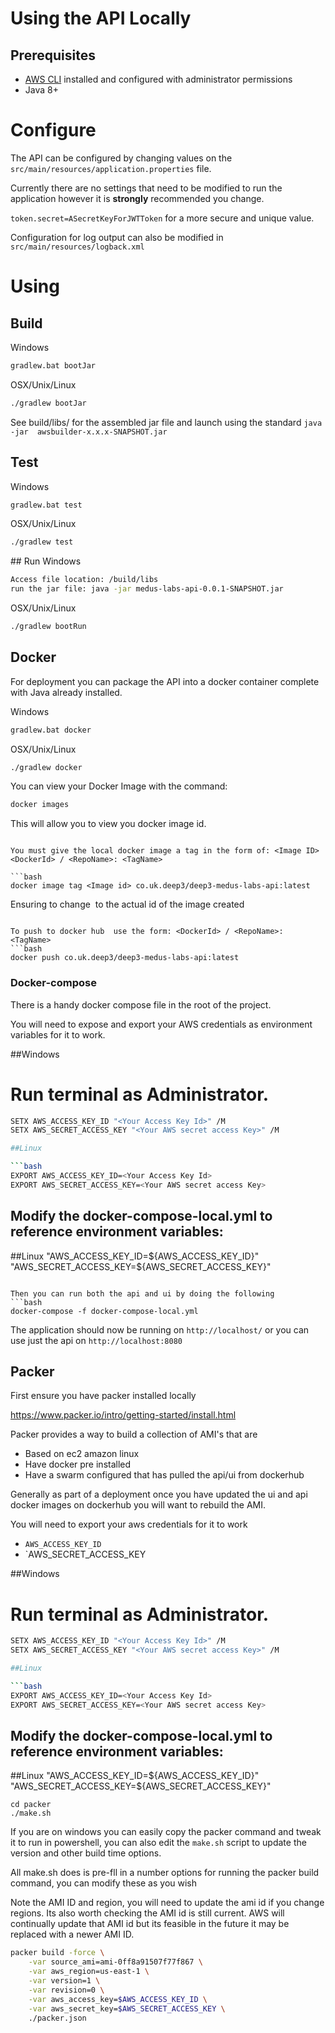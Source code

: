 # Using the API Locally

## Prerequisites 

* [AWS CLI](https://aws.amazon.com/cli/) installed and configured with administrator permissions 
* Java 8+

# Configure

The API can be configured by changing values on the `src/main/resources/application.properties` file.

Currently there are no settings that need to be modified to run the application however it is **strongly** recommended you change.

`token.secret=ASecretKeyForJWTToken` for a more secure and unique value.


Configuration for log output can also be modified in `src/main/resources/logback.xml`
# Using

## Build 

Windows
```bash
gradlew.bat bootJar
```
OSX/Unix/Linux
```bash
./gradlew bootJar

```

See build/libs/ for the assembled jar file and launch using the standard `java -jar  awsbuilder-x.x.x-SNAPSHOT.jar`
## Test
Windows
```bash
gradlew.bat test
```
OSX/Unix/Linux
```bash
./gradlew test

```
## Run
Windows
```bash
Access file location: /build/libs
run the jar file: java -jar medus-labs-api-0.0.1-SNAPSHOT.jar
```
OSX/Unix/Linux
```bash
./gradlew bootRun

```

## Docker

For deployment you can package the API into a docker container complete with Java already installed.

Windows
```bash
gradlew.bat docker
```
OSX/Unix/Linux
```bash
./gradlew docker

```

You can view your Docker Image with the command:

```bash
docker images
```
This will allow you to view you docker image id.
```

You must give the local docker image a tag in the form of: <Image ID> <DockerId> / <RepoName>: <TagName>

```bash
docker image tag <Image id> co.uk.deep3/deep3-medus-labs-api:latest
```
Ensuring to change <Image id> to the actual id of the image created
```

To push to docker hub  use the form: <DockerId> / <RepoName>: <TagName>
```bash
docker push co.uk.deep3/deep3-medus-labs-api:latest
```


### Docker-compose

There is a handy docker compose file in the root of the project. 

You will need to expose and export your AWS credentials as environment variables for it to work.

##Windows
# Run terminal as Administrator.
```bash
SETX AWS_ACCESS_KEY_ID "<Your Access Key Id>" /M
SETX AWS_SECRET_ACCESS_KEY "<Your AWS secret access Key>" /M

##Linux

```bash
EXPORT AWS_ACCESS_KEY_ID=<Your Access Key Id>
EXPORT AWS_SECRET_ACCESS_KEY=<Your AWS secret access Key>

```

## Modify the docker-compose-local.yml to reference environment variables:

##Linux
"AWS_ACCESS_KEY_ID=${AWS_ACCESS_KEY_ID}"
"AWS_SECRET_ACCESS_KEY=${AWS_SECRET_ACCESS_KEY}"
```

Then you can run both the api and ui by doing the following
```bash
docker-compose -f docker-compose-local.yml

```

The application should now be running on `http://localhost/` or you can use just the api on `http://localhost:8080`


## Packer

First ensure you have packer installed locally

https://www.packer.io/intro/getting-started/install.html

Packer provides a way to build a collection of AMI's that are 
- Based on ec2 amazon linux
- Have docker pre installed
- Have a swarm configured that has pulled the api/ui from dockerhub

Generally as part of a deployment once you have updated the ui and api docker images on dockerhub you will want to rebuild the AMI.

You will need to export your aws credentials for it to work
 - `AWS_ACCESS_KEY_ID`
 - `AWS_SECRET_ACCESS_KEY

##Windows
# Run terminal as Administrator.
```bash
SETX AWS_ACCESS_KEY_ID "<Your Access Key Id>" /M
SETX AWS_SECRET_ACCESS_KEY "<Your AWS secret access Key>" /M

##Linux

```bash
EXPORT AWS_ACCESS_KEY_ID=<Your Access Key Id>
EXPORT AWS_SECRET_ACCESS_KEY=<Your AWS secret access Key>
```

## Modify the docker-compose-local.yml to reference environment variables:

##Linux
"AWS_ACCESS_KEY_ID=${AWS_ACCESS_KEY_ID}"
"AWS_SECRET_ACCESS_KEY=${AWS_SECRET_ACCESS_KEY}"

```
cd packer
./make.sh
```
If you are on windows you can easily copy the packer command and tweak it to run in powershell, you can also edit the `make.sh` script to update the version and other build time options.

All make.sh does is pre-fll in a number options for running the packer build command, you can modify these as you wish

Note the AMI ID and region, you will need to update the ami id if you change regions. Its also worth checking the AMI id is still current. AWS will continually update that AMI id but its feasible in the future it may
be replaced with a newer AMI ID.

```bash
packer build -force \
    -var source_ami=ami-0ff8a91507f77f867 \
    -var aws_region=us-east-1 \
    -var version=1 \
    -var revision=0 \
    -var aws_access_key=$AWS_ACCESS_KEY_ID \
    -var aws_secret_key=$AWS_SECRET_ACCESS_KEY \
    ./packer.json
```
